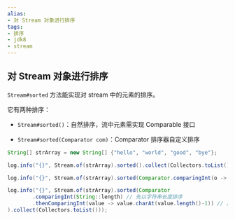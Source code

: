 ```yaml
---
alias: 
- 对 Stream 对象进行排序
tags: 
- 排序
- jdk8 
- stream 
---
```


## 对 Stream 对象进行排序

`Stream#sorted` 方法能实现对 stream 中的元素的排序。

它有两种排序：

- `Stream#sorted()`：自然排序，流中元素需实现 Comparable 接口

- `Stream#sorted(Comparator com)`：Comparator 排序器自定义排序

```java
String[] strArray = new String[] {"hello", "world", "good", "bye"};

log.info("{}", Stream.of(strArray).sorted().collect(Collectors.toList()));

log.info("{}", Stream.of(strArray).sorted(Comparator.comparingInt(o -> o.charAt(1))).collect(Collectors.toList()));

log.info("{}", Stream.of(strArray).sorted(Comparator
        .comparingInt(String::length) // 先以字符串长度排序
        .thenComparingInt(value -> value.charAt(value.length()-1)) // 再以字符串最后一个字符大小排序
).collect(Collectors.toList()));
```
